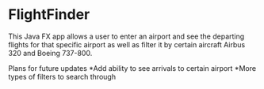 # FlightFinder
This Java FX app allows a user to enter an airport and see the departing flights for that specific airport as well as filter it by certain aircraft Airbus 320 and Boeing 737-800. 

Plans for future updates
*Add ability to see arrivals to certain airport
*More types of filters to search through
